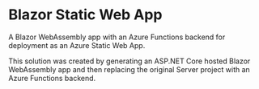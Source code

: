 # Blazor Static Web App

A Blazor WebAssembly app with an Azure Functions backend for deployment as an Azure Static Web App.

This solution was created by generating an ASP.NET Core hosted Blazor WebAssembly app and then replacing the original Server project with an Azure Functions backend.
